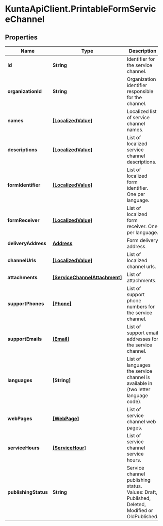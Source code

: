 # KuntaApiClient.PrintableFormServiceChannel

## Properties
Name | Type | Description | Notes
------------ | ------------- | ------------- | -------------
**id** | **String** | Identifier for the service channel. | [optional] 
**organizationId** | **String** | Organization identifier responsible for the channel. | [optional] 
**names** | [**[LocalizedValue]**](LocalizedValue.md) | Localized list of service channel names. | [optional] 
**descriptions** | [**[LocalizedValue]**](LocalizedValue.md) | List of localized service channel descriptions. | [optional] 
**formIdentifier** | [**[LocalizedValue]**](LocalizedValue.md) | List of localized form identifier. One per language. | [optional] 
**formReceiver** | [**[LocalizedValue]**](LocalizedValue.md) | List of localized form receiver. One per language. | [optional] 
**deliveryAddress** | [**Address**](Address.md) | Form delivery address. | [optional] 
**channelUrls** | [**[LocalizedValue]**](LocalizedValue.md) | List of localized channel urls. | [optional] 
**attachments** | [**[ServiceChannelAttachment]**](ServiceChannelAttachment.md) | List of attachments. | [optional] 
**supportPhones** | [**[Phone]**](Phone.md) | List of support phone numbers for the service channel. | [optional] 
**supportEmails** | [**[Email]**](Email.md) | List of support email addresses for the service channel. | [optional] 
**languages** | **[String]** | List of languages the service channel is available in (two letter language code). | [optional] 
**webPages** | [**[WebPage]**](WebPage.md) | List of service channel web pages. | [optional] 
**serviceHours** | [**[ServiceHour]**](ServiceHour.md) | List of service channel service hours. | [optional] 
**publishingStatus** | **String** | Service channel publishing status. Values: Draft, Published, Deleted, Modified or OldPublished. | [optional] 


